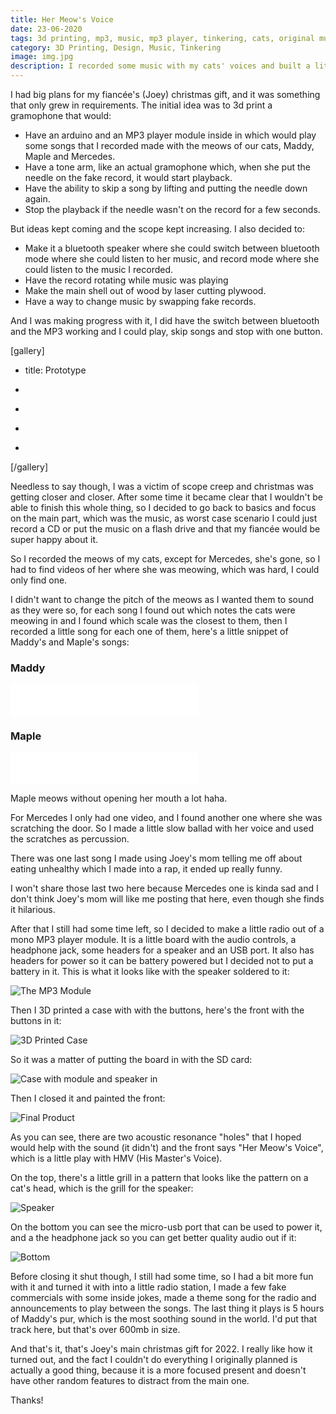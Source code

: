 ```yaml
---
title: Her Meow's Voice
date: 23-06-2020
tags: 3d printing, mp3, music, mp3 player, tinkering, cats, original music, composition, christmas, fiancée, speaker, electronics
category: 3D Printing, Design, Music, Tinkering
image: img.jpg
description: I recorded some music with my cats' voices and built a little device to play them as a christmas gift to my fiancée
---
```


I had big plans for my fiancée's (Joey) christmas gift, and it was something that only grew in requirements. The initial idea was to 3d print a gramophone that would:

- Have an arduino and an MP3 player module inside in which would play some songs that I recorded made with the meows of our cats, Maddy, Maple and Mercedes.
- Have a tone arm, like an actual gramophone which, when she put the needle on the fake record, it would start playback.
- Have the ability to skip a song by lifting and putting the needle down again.
- Stop the playback if the needle wasn't on the record for a few seconds.

But ideas kept coming and the scope kept increasing. I also decided to:

- Make it a bluetooth speaker where she could switch between bluetooth mode where she could listen to her music, and record mode where she could listen to the music I recorded.
- Have the record rotating while music was playing
- Make the main shell out of wood by laser cutting plywood.
- Have a way to change music by swapping fake records.

And I was making progress with it, I did have the switch between bluetooth and the MP3 working and I could play, skip songs and stop with one button.

[gallery]

- title: Prototype

- [](/contents/posts/25-12-2022-her-meows-voice/orig-1.jpg)
- [](/contents/posts/25-12-2022-her-meows-voice/orig-2.jpg)
- [](/contents/posts/25-12-2022-her-meows-voice/orig-3.jpg)
- [](/contents/posts/25-12-2022-her-meows-voice/orig-4.jpg)

[/gallery]

Needless to say though, I was a victim of scope creep and christmas was getting closer and closer. After some time it became clear that I wouldn't be able to finish this whole thing, so I decided to go back to basics and focus on the main part, which was the music, as worst case scenario I could just record a CD or put the music on a flash drive and that my fiancée would be super happy about it.

So I recorded the meows of my cats, except for Mercedes, she's gone, so I had to find videos of her where she was meowing, which was hard, I could only find one.

I didn't want to change the pitch of the meows as I wanted them to sound as they were so, for each song I found out which notes the cats were meowing in and I found which scale was the closest to them, then I recorded a little song for each one of them, here's a little snippet of Maddy's and Maple's songs:

### Maddy

<embed src="/contents/posts/25-12-2022-her-meows-voice/maddy.mp3" type="audio/mpeg" width="300" height="50" controls="controls">

### Maple

<embed src="/contents/posts/25-12-2022-her-meows-voice/maple.mp3" type="audio/mpeg" width="300" height="50" controls="controls">

Maple meows without opening her mouth a lot haha.

For Mercedes I only had one video, and I found another one where she was scratching the door. So I made a little slow ballad with her voice and used the scratches as percussion.

There was one last song I made using Joey's mom telling me off about eating unhealthy which I made into a rap, it ended up really funny.

I won't share those last two here because Mercedes one is kinda sad and I don't think Joey's mom will like me posting that here, even though she finds it hilarious.

After that I still had some time left, so I decided to make a little radio out of a mono MP3 player module. It is a little board with the audio controls, a headphone jack, some headers for a speaker and an USB port. It also has headers for power so it can be battery powered but I decided not to put a battery in it. This is what it looks like with the speaker soldered to it:

![The MP3 Module](/contents/posts/25-12-2022-her-meows-voice/board-with-speaker.jpg)

Then I 3D printed a case with with the buttons, here's the front with the buttons in it:

![3D Printed Case](/contents/posts/25-12-2022-her-meows-voice/shell.jpg)

So it was a matter of putting the board in with the SD card:

![Case with module and speaker in](/contents/posts/25-12-2022-her-meows-voice/shell-with-board.jpg)

Then I closed it and painted the front:

![Final Product](/contents/posts/25-12-2022-her-meows-voice/holding.jpg)

As you can see, there are two acoustic resonance "holes" that I hoped would help with the sound (it didn't) and the front says "Her Meow's Voice", which is a little play with HMV (His Master's Voice).

On the top, there's a little grill in a pattern that looks like the pattern on a cat's head, which is the grill for the speaker:

![Speaker](/contents/posts/25-12-2022-her-meows-voice/speaker-grill.jpg)

On the bottom you can see the micro-usb port that can be used to power it, and a the headphone jack so you can get better quality audio out if it:

![Bottom](/contents/posts/25-12-2022-her-meows-voice/bottom.jpg)

Before closing it shut though, I still had some time, so I had a bit more fun with it and turned it with into a little radio station, I made a few fake commercials with some inside jokes, made a theme song for the radio and announcements to play between the songs. The last thing it plays is 5 hours of Maddy's pur, which is the most soothing sound in the world. I'd put that track here, but that's over 600mb in size.

And that's it, that's Joey's main christmas gift for 2022. I really like how it turned out, and the fact I couldn't do everything I originally planned is actually a good thing, because it is a more focused present and doesn't have other random features to distract from the main one.

Thanks!
